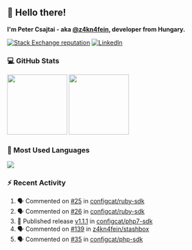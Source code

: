 ## 👋 Hello there!

**I'm Peter Csajtai - aka [@z4kn4fein](https://github.com/z4kn4fein), developer from Hungary.**

[![Stack Exchange reputation](https://img.shields.io/stackexchange/stackoverflow/r/8700582?color=orange&label=reputation&logo=stackoverflow&style=for-the-badge)](https://stackoverflow.com/users/8700582)
[![LinkedIn](https://img.shields.io/badge/linkedin-%230077B5.svg?style=for-the-badge&logo=linkedin&logoColor=white)](https://www.linkedin.com/in/csajtai-p%C3%A9ter-45395341/)

### 💻 GitHub Stats

<div>
  <img height="140px" src="https://github-readme-stats-pcsajtai.vercel.app/api?username=z4kn4fein&show_icons=true&hide_border=true&count_private=true&custom_title=Stats&theme=dracula&line_height=24&hide_title=true">
  <img height="140px" src="https://streak-stats.demolab.com?user=z4kn4fein&theme=dracula&hide_border=true">
  
</div>

### :toolbox: Most Used Languages

<img src="https://github-readme-stats-pcsajtai.vercel.app/api/top-langs/?username=z4kn4fein&theme=dracula&hide_border=true&layout=compact&langs_count=8&hide_title=true">

### :zap: Recent Activity

<!--START_SECTION:activity-->
1. 🗣 Commented on [#25](https://github.com/configcat/ruby-sdk/issues/25) in [configcat/ruby-sdk](https://github.com/configcat/ruby-sdk)
2. 🗣 Commented on [#26](https://github.com/configcat/ruby-sdk/issues/26) in [configcat/ruby-sdk](https://github.com/configcat/ruby-sdk)
3. 🚀 Published release [v1.1.1](https://github.com/v1.1.1) in [configcat/php7-sdk](https://github.com/configcat/php7-sdk)
4. 🗣 Commented on [#139](https://github.com/z4kn4fein/stashbox/issues/139) in [z4kn4fein/stashbox](https://github.com/z4kn4fein/stashbox)
5. 🗣 Commented on [#35](https://github.com/configcat/php-sdk/issues/35) in [configcat/php-sdk](https://github.com/configcat/php-sdk)
<!--END_SECTION:activity-->
